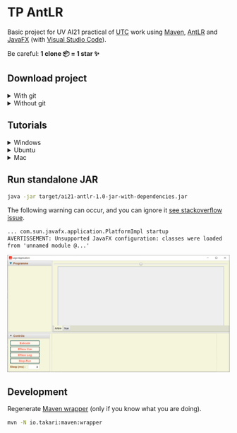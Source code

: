 # TP AntLR

Basic project for UV AI21 practical of [UTC](https://www.utc.fr/) work using [Maven](https://maven.apache.org/), [AntLR](https://www.antlr.org/) and [JavaFX](https://openjfx.io/) (with [Visual Studio Code](https://code.visualstudio.com/)).

Be careful: **1 clone 📦 = 1 star ✨**

## Download project

<details>
  <summary>With git</summary>

```sh
git clone https://github.com/Dashstrom/tp-antlr.git
cd tp-antlr
```

</details>

<details>
  <summary>Without git</summary>

[Download the ZIP](https://github.com/Dashstrom/tp-antlr/archive/refs/heads/main.zip)

</details>

## Tutorials

<details>
  <summary>Windows</summary>

### Windows : Install chocolatey and Java

Open an admin shell with `windows + R -> "powershell" -> ctrl + shift + enter` then enter:

```powershell
Set-ExecutionPolicy Bypass -Scope Process -Force; [System.Net.ServicePointManager]::SecurityProtocol = [System.Net.ServicePointManager]::SecurityProtocol -bor 3072; iex ((New-Object System.Net.WebClient).DownloadString('https://community.chocolatey.org/install.ps1'))
choco install openjdk
```

### Windows : Retrieve sources for java-docs

```sh
./mvnw.cmd dependency:sources
```

### Windows : Compile and run

```powershell
./mvnw.cmd clean compile exec:java
```

### Windows : Build standalone JAR

```powershell
./mvnw.cmd clean package
```

</details>

<details>
  <summary>Ubuntu</summary>

## Ubuntu : Make Maven Wrapper executable

```sh
chmod +x mvnw
```

### Ubuntu : Update and Install Java

```sh
sudo apt -y update && sudo apt -y install default-jdk
```

### Ubuntu : Retrieve sources for java-docs

```sh
./mvnw dependency:sources
```

### Ubuntu : Compile and run

```sh
./mvnw clean compile exec:java
```

### Ubuntu : Build standalone JAR

```sh
./mvnw clean package
```

</details>

<details>
  <summary>Mac</summary>

## Mac : Make Maven Wrapper executable

```sh
chmod +x mvnw
```

### Mac Install Homebrew and Java

```bash
/bin/bash -c "$(curl -fsSL https://raw.githubusercontent.com/Homebrew/install/HEAD/install.sh)"
echo "export PATH=/opt/homebrew/bin:$PATH" >> ~/.bash_profile && source ~/.bash_profile
brew install java
```

### Mac : Retrieve sources for java-docs

```sh
./mvnw dependency:sources
```

### Mac : Compile and run

```sh
./mvnw clean compile exec:java
```

### Mac : Build standalone JAR

```sh
./mvnw clean package
```

</details>

## Run standalone JAR

```sh
java -jar target/ai21-antlr-1.0-jar-with-dependencies.jar
```

The following warning can occur, and you can ignore it [see stackoverflow issue](https://stackoverflow.com/questions/67854139/javafx-warning-unsupported-javafx-configuration-classes-were-loaded-from-unna).

```text
... com.sun.javafx.application.PlatformImpl startup
AVERTISSEMENT: Unsupported JavaFX configuration: classes were loaded from 'unnamed module @...'
```

![GUI](sujets/gui.png)

## Development

Regenerate [Maven wrapper](https://maven.apache.org/wrapper/maven-wrapper-plugin/) (only if you know what you are doing).

```sh
mvn -N io.takari:maven:wrapper
```
